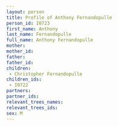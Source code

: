 ```yaml
---
layout: person
title: Profile of Anthony Fernandopulle
person_id: I0723
first_name: Anthony
last_name: Fernandopulle
full_name: Anthony Fernandopulle
mother: 
mother_id: 
father: 
father_id: 
children:
 - Christopher Fernandopulle
children_ids:
 - I0722
partners:
partner_ids:
relevant_trees_names:
relevant_trees_ids:
sex: M
---
```


